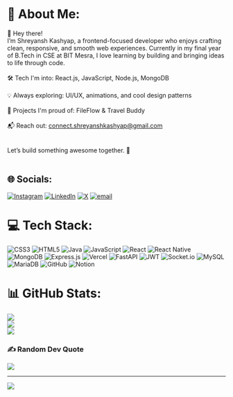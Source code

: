# 💫 About Me:
👋 Hey there!<br>I’m Shreyansh Kashyap, a frontend-focused developer who enjoys crafting clean, responsive, and smooth web experiences. Currently in my final year of B.Tech in CSE at BIT Mesra, I love learning by building and bringing ideas to life through code.<br><br>🛠️ Tech I'm into: React.js, JavaScript, Node.js, MongoDB<br><br>💡 Always exploring: UI/UX, animations, and cool design patterns<br><br>🚧 Projects I'm proud of: FileFlow & Travel Buddy<br><br>📬 Reach out: connect.shreyanshkashyap@gmail.com<br><br><br>Let’s build something awesome together. 🚀<br><br>


## 🌐 Socials:
[![Instagram](https://img.shields.io/badge/Instagram-%23E4405F.svg?logo=Instagram&logoColor=white)](https://instagram.com/https://www.instagram.com/shreyansh_cashyup/) [![LinkedIn](https://img.shields.io/badge/LinkedIn-%230077B5.svg?logo=linkedin&logoColor=white)](https://linkedin.com/in/https://www.linkedin.com/in/shreyanshkashyap/) [![X](https://img.shields.io/badge/X-black.svg?logo=X&logoColor=white)](https://x.com/https://x.com/ShreyanshK91004) [![email](https://img.shields.io/badge/Email-D14836?logo=gmail&logoColor=white)](mailto:connect.shreyanshkashyap@gmail.com) 

# 💻 Tech Stack:
![CSS3](https://img.shields.io/badge/css3-%231572B6.svg?style=for-the-badge&logo=css3&logoColor=white) ![HTML5](https://img.shields.io/badge/html5-%23E34F26.svg?style=for-the-badge&logo=html5&logoColor=white) ![Java](https://img.shields.io/badge/java-%23ED8B00.svg?style=for-the-badge&logo=openjdk&logoColor=white) ![JavaScript](https://img.shields.io/badge/javascript-%23323330.svg?style=for-the-badge&logo=javascript&logoColor=%23F7DF1E) ![React](https://img.shields.io/badge/react-%2320232a.svg?style=for-the-badge&logo=react&logoColor=%2361DAFB) ![React Native](https://img.shields.io/badge/react_native-%2320232a.svg?style=for-the-badge&logo=react&logoColor=%2361DAFB) ![MongoDB](https://img.shields.io/badge/MongoDB-%234ea94b.svg?style=for-the-badge&logo=mongodb&logoColor=white) ![Express.js](https://img.shields.io/badge/express.js-%23404d59.svg?style=for-the-badge&logo=express&logoColor=%2361DAFB) ![Vercel](https://img.shields.io/badge/vercel-%23000000.svg?style=for-the-badge&logo=vercel&logoColor=white) ![FastAPI](https://img.shields.io/badge/FastAPI-005571?style=for-the-badge&logo=fastapi) ![JWT](https://img.shields.io/badge/JWT-black?style=for-the-badge&logo=JSON%20web%20tokens) ![Socket.io](https://img.shields.io/badge/Socket.io-black?style=for-the-badge&logo=socket.io&badgeColor=010101) ![MySQL](https://img.shields.io/badge/mysql-4479A1.svg?style=for-the-badge&logo=mysql&logoColor=white) ![MariaDB](https://img.shields.io/badge/MariaDB-003545?style=for-the-badge&logo=mariadb&logoColor=white) ![GitHub](https://img.shields.io/badge/github-%23121011.svg?style=for-the-badge&logo=github&logoColor=white) ![Notion](https://img.shields.io/badge/Notion-%23000000.svg?style=for-the-badge&logo=notion&logoColor=white)
# 📊 GitHub Stats:
![](https://github-readme-stats.vercel.app/api?username=kashyap0319&theme=vue-dark&hide_border=true&include_all_commits=false&count_private=false)<br/>
![](https://nirzak-streak-stats.vercel.app/?user=kashyap0319&theme=vue-dark&hide_border=true)<br/>
![](https://github-readme-stats.vercel.app/api/top-langs/?username=kashyap0319&theme=vue-dark&hide_border=true&include_all_commits=false&count_private=false&layout=compact)

### ✍️ Random Dev Quote
![](https://quotes-github-readme.vercel.app/api?type=horizontal&theme=tokyonight)

---
[![](https://visitcount.itsvg.in/api?id=kashyap0319&icon=0&color=0)](https://visitcount.itsvg.in)

<!-- Proudly created with GPRM ( https://gprm.itsvg.in ) -->
